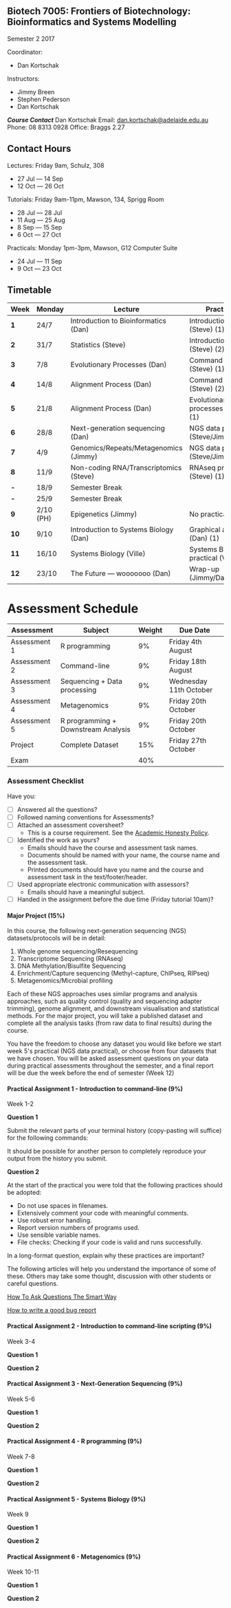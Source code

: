 ## Biotech 7005: Frontiers of Biotechnology: Bioinformatics and Systems Modelling

Semester 2 2017

Coordinator:
- Dan Kortschak

Instructors:
- Jimmy Breen
- Stephen Pederson
- Dan Kortschak

__*Course Contact*__
Dan Kortschak
Email: dan.kortschak@adelaide.edu.au
Phone: 08 8313 0928
Office: Braggs 2.27

## Contact Hours

Lectures: Friday 9am, Schulz, 308
- 27 Jul — 14 Sep
- 12 Oct — 26 Oct

Tutorials: Friday 9am-11pm, Mawson, 134, Sprigg Room
- 28 Jul — 28 Jul
- 11 Aug — 25 Aug
- 8 Sep — 15 Sep
- 6 Oct — 27 Oct

Practicals: Monday 1pm-3pm, Mawson, G12 Computer Suite
- 24 Jul — 11 Sep
- 9 Oct — 23 Oct

## Timetable

| **Week** | **Monday** |**Lecture**    | **Practical** |
|----------|------------|---------------|---------------|
| **1** | 24/7 | Introduction to Bioinformatics (Dan)| Introduction to R (Steve) (1) |
| **2** | 31/7 | Statistics (Steve) | Introduction to R (Steve) (2) |
| **3** | 7/8  | Evolutionary Processes (Dan) | Command-line (Steve) (1) |
| **4** | 14/8 | Alignment Process (Dan) | Command-line (Steve) (2) |
| **5** | 21/8 | Alignment Process (Dan) | Evolutionary processes (Dan) (1) |
| **6** | 28/8 | Next-generation sequencing (Dan) | NGS data practical (Steve/Jimmy) (1) |
| **7** | 4/9  | Genomics/Repeats/Metagenomics (Jimmy) | NGS data practical (Steve/Jimmy) (2) |
| **8** | 11/9 | Non-coding RNA/Transcriptomics (Steve) | RNAseq practical (Steve) (1) |
| **-** | 18/9 | Semester Break |
| **-** | 25/9 | Semester Break |
| **9** | 2/10 (PH) | Epigenetics (Jimmy) | No practical (PH) |
| **10** | 9/10 | Introduction to Systems Biology (Dan)  | Graphical analyses (Dan) (1)  |
| **11** | 16/10 | Systems Biology (Ville) | Systems Biology practical (Ville) (1) |
| **12** | 23/10 | The Future — wooooooo (Dan) | Wrap-up (Jimmy/Dan/Steve)  |


# Assessment Schedule

| **Assessment** | **Subject** | **Weight** | **Due Date** |
|----------------|-------------|------------|--------------|
| Assessment 1 | R programming | 9% | Friday 4th August |
| Assessment 2 | Command-line | 9% | Friday 18th August |
| Assessment 3 | Sequencing + Data processing | 9% | Wednesday 11th October |
| Assessment 4 | Metagenomics | 9% | Friday 20th October |
| Assessment 5 | R programming + Downstream Analysis | 9% | Friday 20th October |
| Project | Complete Dataset | 15% | Friday 27th October |
| Exam | | 40% | |

### Assessment Checklist

Have you:

- [ ] Answered all the questions?
- [ ] Followed naming conventions for Assessments?
- [ ] Attached an assessment coversheet?
	- This is a course requirement. See the [Academic Honesty Policy](http://www.adelaide.edu.au/policies/230/).
- [ ] Identified the work as yours?
	- Emails should have the course and assessment task names.
	- Documents should be named with your name, the course name and the assessment task.
	- Printed documents should have you name and the course and assessment task in the text/footer/header.
- [ ] Used appropriate electronic communication with assessors?
	- Emails should have a meaningful subject.
- [ ] Handed in the assignment before the due time (Friday tutorial 10am)?

#### Major Project (15%)

In this course, the following next-generation sequencing (NGS) datasets/protocols will be in detail:

1. Whole genome sequencing/Resequencing
2. Transcriptome Sequencing (RNAseq)
3. DNA Methylation/Bisulfite Sequencing
4. Enrichment/Capture sequencing (Methyl-capture, ChIPseq, RIPseq)
5. Metagenomics/Microbial profiling

Each of these NGS approaches uses similar programs and analysis approaches, such as quality control (quality and sequencing adapter trimming), genome alignment, and downstream visualisation and statistical methods. For the major project, you will take a published dataset and complete all the analysis tasks (from raw data to final results) during the course.

You have the freedom to choose any dataset you would like before we start week 5's practical (NGS data practical), or choose from four datasets that we have chosen. You will be asked assessment questions on your data during practical assessments throughout the semester, and a final report will be due the week before the end of semester (Week 12)


#### Practical Assignment 1 - Introduction to command-line (9%)

Week 1-2

__Question 1__

Submit the relevant parts of your terminal history (copy-pasting will suffice) for the following commands:

It should be possible for another person to completely reproduce your output from the history you submit.

__Question 2__

At the start of the practical you were told that the following practices should be adopted:

- Do not use spaces in filenames.
- Extensively comment your code with meaningful comments.
- Use robust error handling.
- Report version numbers of programs used.
- Use sensible variable names.
- File checks: Checking if your code is valid and runs successfully.

In a long-format question, explain why  these practices are important?

The following articles will help you understand the importance of some of these.
Others may take some thought, discussion with other students or careful questions.

[How To Ask Questions The Smart Way](http://www.catb.org/esr/faqs/smart-questions.html)

[How to write a good bug report](https://musescore.org/en/developers-handbook/how-write-good-bug-report-step-step-instructions)

#### Practical Assignment 2 - Introduction to command-line scripting (9%)

Week 3-4

__Question 1__



__Question 2__


#### Practical Assignment 3 - Next-Generation Sequencing (9%)

Week 5-6

__Question 1__



__Question 2__


#### Practical Assignment 4 - R programming (9%)

Week 7-8

__Question 1__



__Question 2__


#### Practical Assignment 5 - Systems Biology (9%)

Week 9

__Question 1__



__Question 2__


#### Practical Assignment 6 - Metagenomics (9%)

Week 10-11

__Question 1__



__Question 2__
